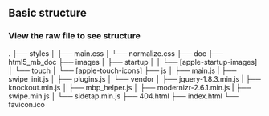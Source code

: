 ## Basic structure

### View the raw file to see structure

.
├── styles
│   ├── main.css
│   └── normalize.css
├── doc
├── html5\_mb\_doc
├── images
│   ├── startup
│   │   └── [apple-startup-images]
│   └── touch
│       └── [apple-touch-icons]
├── js
│   ├── main.js
|   ├── swipe\_init.js
│   ├── plugins.js
│   └── vendor
│       ├── jquery-1.8.3.min.js
|       ├── knockout.min.js
│       ├── mbp_helper.js
│       ├── modernizr-2.6.1.min.js
|       ├── swipe.min.js
│       └── sidetap.min.js
├── 404.html
├── index.html
└── favicon.ico


